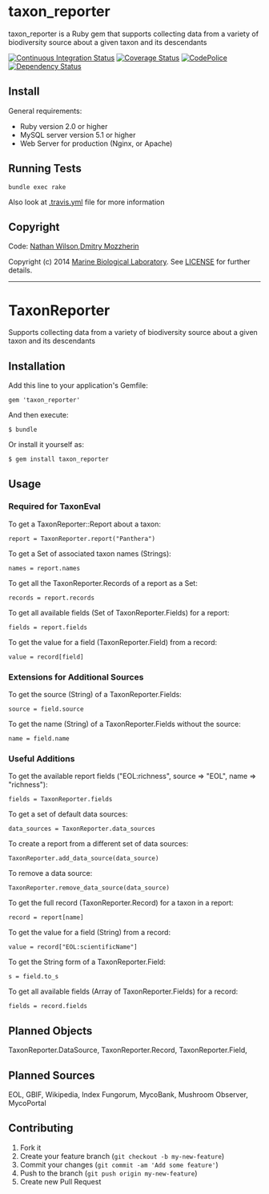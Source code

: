 taxon_reporter
=======

taxon_reporter is a Ruby gem that supports collecting data from a variety of biodiversity source about a given taxon and its descendants

[![Continuous Integration Status][1]][2]
[![Coverage Status][3]][4]
[![CodePolice][5]][6]
[![Dependency Status][7]][8]


Install
-------

General requirements:

  - Ruby version 2.0 or higher
  - MySQL server version 5.1 or higher
  - Web Server for production (Nginx, or Apache)


Running Tests
-------------

    bundle exec rake

Also look at [.travis.yml][9] file for more information


Copyright
---------

Code: [Nathan Wilson][10],[Dmitry Mozzherin][11] 

Copyright (c) 2014 [Marine Biological Laboratory][12]. See [LICENSE][13] for
further details.

[1]: https://secure.travis-ci.org/EOL/taxon_reporter.png
[2]: http://travis-ci.org/EOL/taxon_reporter
[3]: https://coveralls.io/repos/EOL/taxon_reporter/badge.png?branch=master
[4]: https://coveralls.io/r/EOL/taxon_reporter?branch=master
[5]: https://codeclimate.com/github/EOL/taxon_reporter.png
[6]: https://codeclimate.com/github/EOL/taxon_reporter
[7]: https://gemnasium.com/EOL/taxon_reporter.png
[8]: https://gemnasium.com/EOL/taxon_reporter
[9]: https://github.com/EOL/taxon_reporter/blob/master/.travis.yml
[10]: https://github.com/nwilson-EOL
[11]: https://github.com/dimus
[12]: http://mbl.edu
[13]: https://github.com/EOL/taxon_reporter/blob/master/LICENSE

----


# TaxonReporter

Supports collecting data from a variety of biodiversity source about a given taxon and its descendants

## Installation

Add this line to your application's Gemfile:

    gem 'taxon_reporter'

And then execute:

    $ bundle

Or install it yourself as:

    $ gem install taxon_reporter

## Usage

### Required for TaxonEval

To get a TaxonReporter::Report about a taxon:

    report = TaxonReporter.report("Panthera")

To get a Set of associated taxon names (Strings):

    names = report.names

To get all the TaxonReporter.Records of a report as a Set:

    records = report.records

To get all available fields (Set of TaxonReporter.Fields) for a report:

    fields = report.fields

To get the value for a field (TaxonReporter.Field) from a record:

    value = record[field]

### Extensions for Additional Sources

To get the source (String) of a TaxonReporter.Fields:

    source = field.source

To get the name (String) of a TaxonReporter.Fields without the source:

    name = field.name

### Useful Additions

To get the available report fields ("EOL:richness", source => "EOL", name => "richness"):

    fields = TaxonReporter.fields

To get a set of default data sources:

    data_sources = TaxonReporter.data_sources

To create a report from a different set of data sources:

    TaxonReporter.add_data_source(data_source)

To remove a data source:

    TaxonReporter.remove_data_source(data_source)

To get the full record (TaxonReporter.Record) for a taxon in a report:

    record = report[name]

To get the value for a field (String) from a record:

    value = record["EOL:scientificName"]

To get the String form of a TaxonReporter.Field:

    s = field.to_s

To get all available fields (Array of TaxonReporter.Fields) for a record:

    fields = record.fields

## Planned Objects
TaxonReporter.DataSource,
TaxonReporter.Record,
TaxonReporter.Field,

## Planned Sources

EOL,
GBIF,
Wikipedia,
Index Fungorum,
MycoBank,
Mushroom Observer,
MycoPortal

## Contributing

1. Fork it
2. Create your feature branch (`git checkout -b my-new-feature`)
3. Commit your changes (`git commit -am 'Add some feature'`)
4. Push to the branch (`git push origin my-new-feature`)
5. Create new Pull Request
